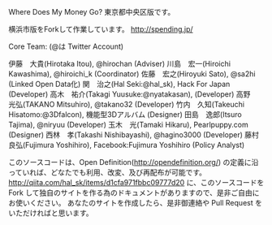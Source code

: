Where Does My Money Go? 東京都中央区版です。

横浜市版をForkして作業しています。
http://spending.jp/ 

Core Team: (@は Twitter Account)

伊藤　大貴(Hirotaka Itou), @hirochan (Adviser)
川島　宏一(Hiroichi Kawashima), @hiroichi_k (Coordinator)
佐藤　宏之(Hiroyuki Sato), @sa2hi (Linked Open Data化)
関　治之(Hal Seki:@hal_sk), Hack For Japan (Developer)
高木　祐介(Takagi Yuusuke:@nyatakasan), (Developer)
高野　光弘(TAKANO Mitsuhiro), @takano32 (Developer)
竹内　久知(Takeuchi Hisatomo:@3Dfalcon), 機能型3Dアルバム (Designer)
田島　逸郎(Itsuro Tajima), @niryuu (Developer)
玉木　光(Tamaki Hikaru), Pearlpuppy.com (Designer)
西林　孝(Takashi Nishibayashi), @hagino3000 (Developer)
藤村　良弘(Fujimura Yoshihiro), Facebook:Fujimura Yoshihiro (Policy Analyst)


このソースコードは、Open Definition(http://opendefinition.org/) の定義に沿っていれば、どなたでも利用、改変、及び再配布が可能です。
http://qiita.com/hal_sk/items/d1cfa971fbbc09777d20
に、このソースコードを Fork して独自のサイトを作る為のドキュメントがありますので、是非ご自由にお使いください。
あなたのサイトを作成したら、是非御連絡や Pull Request をいただければと思います。

